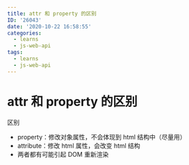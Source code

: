```yaml
---
title: attr 和 property 的区别
ID: '26043'
date: '2020-10-22 16:58:55'
categories:
  - learns
  - js-web-api
tags:
  - learns
  - js-web-api
---
```


# attr 和 property 的区别

区别

- property：修改对象属性，不会体现到 html 结构中（尽量用）
- attribute：修改 html 属性，会改变 html 结构
- 两者都有可能引起 DOM 重新渲染
 
 
